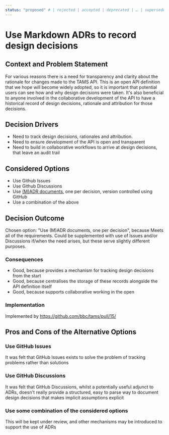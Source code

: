 ```yaml
---
status: "proposed" # | rejected | accepted | deprecated | … | superseded by [ADR-0005](0005-example.md)}"
---
```

# Use Markdown ADRs to record design decisions

## Context and Problem Statement

For various reasons there is a need for transparency and clarity about the rationale for changes made to the TAMS API.
This is an open API definition that we hope will become widely adopted, so it is important that potential users can see how and why design decisions were taken.
It's also beneficial to anyone involved in the collaborative development of the API to have a historical record of design decisions, rationale and attribution for those decisions.

## Decision Drivers

* Need to track design decisions, rationales and attribution.
* Need to ensure development of the API is open and transparent
* Need to build in collaborative workflows to arrive at design decisions, that leave an audit trail

## Considered Options

* Use Github Issues
* Use Github Discussions
* Use [(M)ADR documents](https://adr.github.io/madr/), one per decision, version controlled using GitHub
* Use a combination of the above

## Decision Outcome

Chosen option: "Use (M)ADR documents, one per decision", because
Meets all of the requirements. Could be supplemented with use of Issues and/or Discussions if/when the need arises, but these serve slightly different purposes.

### Consequences

* Good, because provides a mechanism for tracking design decisions from the start
* Good, because centralises the storage of these records alongside the API definition itself
* Good, because supports collaborative working in the open

### Implementation

Implemented by https://github.com/bbc/tams/pull/15/

## Pros and Cons of the Alternative Options

### Use GitHub Issues

It was felt that GitHub Issues exists to solve the problem of tracking problems rather than solutions

### Use GitHub Discussions

It was felt that GitHub Discussions, whilst a potentially useful adjunct to ADRs, doesn't really provide a structured, easy to parse way to document design decisions that makes implicit assumptions explicit

### Use some combination of the considered options

This will be kept under review, and other mechanisms may be introduced to support the use of ADRs

